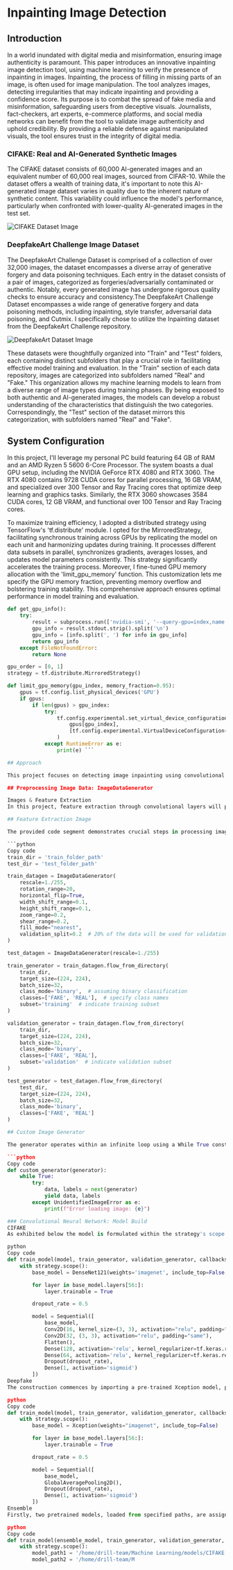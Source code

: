 # Inpainting Image Detection

## Introduction

In a world inundated with digital media and misinformation, ensuring image authenticity is paramount. This paper introduces an innovative inpainting image detection tool, using machine learning to verify the presence of inpainting in images. Inpainting, the process of filling in missing parts of an image, is often used for image manipulation. The tool analyzes images, detecting irregularities that may indicate inpainting and providing a confidence score. Its purpose is to combat the spread of fake media and misinformation, safeguarding users from deceptive visuals. Journalists, fact-checkers, art experts, e-commerce platforms, and social media networks can benefit from the tool to validate image authenticity and uphold credibility. By providing a reliable defense against manipulated visuals, the tool ensures trust in the integrity of digital media.

### CIFAKE: Real and AI-Generated Synthetic Images

The CIFAKE dataset consists of 60,000 AI-generated images and an equivalent number of 60,000 real images, sourced from CIFAR-10. While the dataset offers a wealth of training data, it's important to note this AI-generated image dataset varies in quality due to the inherent nature of synthetic content. This variability could influence the model's performance, particularly when confronted with lower-quality AI-generated images in the test set.

![CIFAKE Dataset Image](assets/img/CIFAKE_pic.png)

### DeepfakeArt Challenge Image Dataset

The DeepfakeArt Challenge Dataset is comprised of a collection of over 32,000 images, the dataset encompasses a diverse array of generative forgery and data poisoning techniques. Each entry in the dataset consists of a pair of images, categorized as forgeries/adversarially contaminated or authentic. Notably, every generated image has undergone rigorous quality checks to ensure accuracy and consistency.The DeepfakeArt Challenge Dataset encompasses a wide range of generative forgery and data poisoning methods, including inpainting, style transfer, adversarial data poisoning, and Cutmix. I specifically chose to utilize the Inpainting dataset from the DeepfakeArt Challenge repository.

![DeepfakeArt Dataset Image](assets/img/DeepfakeArt_pic.jpg)

These datasets were thoughtfully organized into "Train" and "Test" folders, each containing distinct subfolders that play a crucial role in facilitating effective model training and evaluation. In the "Train" section of each data repository, images are categorized into subfolders named "Real" and "Fake." This organization allows my machine learning models to learn from a diverse range of image types during training phases. By being exposed to both authentic and AI-generated images, the models can develop a robust understanding of the characteristics that distinguish the two categories. Correspondingly, the "Test" section of the dataset mirrors this categorization, with subfolders named "Real" and "Fake".

## System Configuration

In this project, I'll leverage my personal PC build featuring 64 GB of RAM and an AMD Ryzen 5 5600 6-Core Processor. The system boasts a dual GPU setup, including the NVIDIA GeForce RTX 4080 and RTX 3060. The RTX 4080 contains 9728 CUDA cores for parallel processing, 16 GB VRAM, and specialized over 300 Tensor and Ray Tracing cores that optimize deep learning and graphics tasks. Similarly, the RTX 3060 showcases 3584 CUDA cores, 12 GB VRAM, and functional over 100 Tensor and Ray Tracing cores.

To maximize training efficiency, I adopted a distributed strategy using TensorFlow's 'tf.distribute' module. I opted for the MirroredStrategy, facilitating synchronous training across GPUs by replicating the model on each unit and harmonizing updates during training. It processes different data subsets in parallel, synchronizes gradients, averages losses, and updates model parameters consistently. This strategy significantly accelerates the training process. Moreover, I fine-tuned GPU memory allocation with the 'limit_gpu_memory' function. This customization lets me specify the GPU memory fraction, preventing memory overflow and bolstering training stability. This comprehensive approach ensures optimal performance in model training and evaluation.

```python
def get_gpu_info():
    try:
        result = subprocess.run(['nvidia-smi', '--query-gpu=index,name', '--format=csv,noheader'], capture_output=True, text=True)
        gpu_info = result.stdout.strip().split('\n')
        gpu_info = [info.split(', ') for info in gpu_info]
        return gpu_info
    except FileNotFoundError:
        return None

gpu_order = [0, 1]
strategy = tf.distribute.MirroredStrategy()

def limit_gpu_memory(gpu_index, memory_fraction=0.95):
    gpus = tf.config.list_physical_devices('GPU')
    if gpus:
        if len(gpus) > gpu_index:
            try:
                tf.config.experimental.set_virtual_device_configuration(
                    gpus[gpu_index],
                    [tf.config.experimental.VirtualDeviceConfiguration(memory_limit=int(memory_fraction * 1024))]
                )
            except RuntimeError as e:
                print(e) ```

## Approach

This project focuses on detecting image inpainting using convolutional neural networks (CNNs) and an ensemble model. The project takes advantage of a dual dataset approach, combining the CIFAKE: Real and AI-Generated Synthetic Images dataset alongside the esteemed DeepFake Detection Challenge Dataset. Training the CNNs entails an intricate amalgamation of techniques, including the strategic application of transfer learning, which capitalizes on pre-trained models' intrinsic feature extraction capabilities. The arsenal of strategies further expands with the integration of data augmentation to enhance generalization, early stopping for combating overfitting, and regularization methods to ensure optimum model robustness. The models' convergence is expedited through the application of the binary cross-entropy loss function, while the judicious freezing of layers refines efficiency. The project's apex lies in the formulation of an ensemble model, combining the diverse predictions from individual CNNs. Hyperparameter optimization through the sophisticated hyperopt library underscores the meticulous nature of parameter tuning.

## Preprocessing Image Data: ImageDataGenerator

Images & Feature Extraction
In this project, feature extraction through convolutional layers will play a pivotal role in detecting image inpainting. By applying convolutional layers, my models will automatically identify intricate patterns, textures, and irregularities within images. These features will be learned and consolidated into higher-level representations as the models delve deeper into their architecture. This process enables the models to differentiate between authentic and manipulated regions, leveraging the inherent capabilities of CNNs to perform complex image analysis. By utilizing feature extraction, my models will effectively distinguish between inpainted and non-inpainted sections, contributing to accurate image forensics and manipulation detection.

## Feature Extraction Image

The provided code segment demonstrates crucial steps in processing image data. Initially, the function display_images_from_folder is defined to visualize a selection of images from specified folders. Subsequently, the script sets the directories for the training and testing data. Images from these directories are displayed using the defined function. Moving on, the data preparation phase begins. Through the ImageDataGenerator, data augmentation techniques are applied, including rotation, flipping, shifting, zooming, and shearing, all while rescaling pixel values. This prepared data is organized into train and test subsets using the flow_from_directory method, ensuring a consistent image size of 224x224 pixels. Each subset is divided into batches of 32 images with binary classification labels (FAKE or REAL).

```python
Copy code
train_dir = 'train_folder_path'
test_dir = 'test_folder_path'

train_datagen = ImageDataGenerator(
    rescale=1./255,
    rotation_range=20,
    horizontal_flip=True,
    width_shift_range=0.1,
    height_shift_range=0.1,
    zoom_range=0.2,
    shear_range=0.2,
    fill_mode="nearest",
    validation_split=0.2  # 20% of the data will be used for validation
)

test_datagen = ImageDataGenerator(rescale=1./255)

train_generator = train_datagen.flow_from_directory(
    train_dir,
    target_size=(224, 224),
    batch_size=32,
    class_mode='binary',  # assuming binary classification
    classes=['FAKE', 'REAL'],  # specify class names
    subset='training'  # indicate training subset
)

validation_generator = train_datagen.flow_from_directory(
    train_dir,
    target_size=(224, 224),
    batch_size=32,
    class_mode='binary',
    classes=['FAKE', 'REAL'],
    subset='validation'  # indicate validation subset
)

test_generator = test_datagen.flow_from_directory(
    test_dir,
    target_size=(224, 224),
    batch_size=32,
    class_mode='binary',
    classes=['FAKE', 'REAL']
)

## Custom Image Generator

The generator operates within an infinite loop using a While True construct. Inside the loop, the next(generator) function is called to retrieve the next batch of data and corresponding labels from the original data generator. If the data loading process encounters an UnidentifiedImageError, which could occur due to corrupted or invalid image files, the generator catches the error and displays an error message indicating the issue. The purpose of this custom generator is to ensure robustness and resilience in handling potential errors when loading images for training or evaluation. By using this generator, the research paper's machine learning pipeline becomes more stable and less prone to interruptions caused by problematic images, ultimately contributing to the reliability and effectiveness of the model training process.

```python
Copy code
def custom_generator(generator):
    while True:
        try:
            data, labels = next(generator)
            yield data, labels
        except UnidentifiedImageError as e:
            print(f"Error loading image: {e}")

### Convolutional Neural Network: Model Build
CIFAKE
As exhibited below the model is formulated within the strategy's scope which allows for the utilization of our mirror strategy. Using transfer learning through a pre-trained DenseNet121 base. The final ten layers of the base are fine-tuned for task-specific adaptation. The architecture's sequential part involves successive Convolutional layers with 16 and 32 filters respectively, employing kernel sizes of 3x3, ReLU activation, and same-padding to extract salient features from input images. Following this, a Flatten layer transforms the feature maps into a one-dimensional vector, facilitating integration into densely connected layers. Within the dense portion, two additional layers with 128 and 64 neurons respectively utilize ReLU activation and L2 regularization (with a regularization strength of 0.01) to enhance feature interpretation and control overfitting. To further curb overfitting, a dropout layer with a rate of 0.5 is introduced. The ultimate layer, equipped with a sigmoid activation function, culminates the architecture, facilitating binary classification output.

python
Copy code
def train_model(model, train_generator, validation_generator, callbacks_list, epochs=10):
    with strategy.scope():
        base_model = DenseNet121(weights='imagenet', include_top=False, input_shape=(224, 224, 3))

        for layer in base_model.layers[56:]:
            layer.trainable = True

        dropout_rate = 0.5

        model = Sequential([
            base_model,
            Conv2D(16, kernel_size=(3, 3), activation="relu", padding="same"),
            Conv2D(32, (3, 3), activation="relu", padding="same"),
            Flatten(),
            Dense(128, activation='relu', kernel_regularizer=tf.keras.regularizers.l2(0.01)),
            Dense(64, activation='relu', kernel_regularizer=tf.keras.regularizers.l2(0.01)),
            Dropout(dropout_rate),
            Dense(1, activation='sigmoid')
        ])
Deepfake
The construction commences by importing a pre-trained Xception model, pretrained on ImageNet. The subsequent step involves fine-tuning, where a subset of layers (from index 56 onwards) is rendered trainable, thereby adapting the model to the specific task. To prevent overfitting, a Dropout layer with a rate of 0.5 is introduced, facilitating regularization. Further augmentation occurs through the sequential layer composition. The Xception base model is followed by a Global Average Pooling 2D layer, which distills complex feature maps into a more manageable form. The Dropout layer follows, curtailing overfitting risks. Finally, a single Dense layer with sigmoid activation furnishes the model's classification output. This configuration interlaces the power of transfer learning, enabling the network to leverage learned features, with careful regularization and pooling mechanisms. The tailored architecture strikes a balance between complexity and efficiency, ensuring effective image classification while minimizing overfitting.

python
Copy code
def train_model(model, train_generator, validation_generator, callbacks_list, epochs=15):
    with strategy.scope():
        base_model = Xception(weights="imagenet", include_top=False)

        for layer in base_model.layers[56:]:
            layer.trainable = True

        dropout_rate = 0.5

        model = Sequential([
            base_model,
            GlobalAveragePooling2D(),
            Dropout(dropout_rate),
            Dense(1, activation='sigmoid')
        ])
Ensemble
Firstly, two pretrained models, loaded from specified paths, are assigned names for differentiation. The models are labeled as 'model1' and 'model2'. Following this, a new input layer is introduced, designed to accommodate the specific input dimensions (224x224x3). This input layer forms the entry point for the ensemble model. Subsequently, the outputs of both 'model1' and 'model2' are retrieved by passing the ensemble input through these models. These outputs are then concatenated together, amalgamating the predictions generated by both individual models. To finalize the ensemble, a Dense layer with sigmoid activation is appended, shaping the output for binary classification (the classification task at hand). Ultimately, the ensemble model is established using the Functional API of TensorFlow. The ensemble's inputs consist of the ensemble input layer, while the outputs are steered through the concatenated and transformed layers, culminating in the ensemble output layer. This ensemble model demonstrates the potency of combining the predictive prowess of two independently trained models to achieve superior classification outcomes. Through this configuration, the ensemble leverages the diversity of learned features from different models, thus leading to a more robust and effective classifier.

python
Copy code
def train_model(ensemble_model, train_generator, validation_generator, callbacks_list, epochs=10):
    with strategy.scope():
        model_path1 = '/home/drill-team/Machine Learning/models/CIFAKE 2023-07-27 15:00.keras'
        model_path2 = '/home/drill-team/M
               
